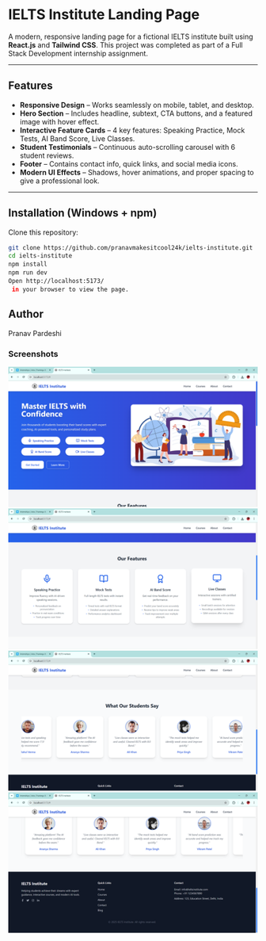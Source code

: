 # IELTS Institute Landing Page

A modern, responsive landing page for a fictional IELTS institute built using **React.js** and **Tailwind CSS**. This project was completed as part of a Full Stack Development internship assignment.

---
## Features

- **Responsive Design** – Works seamlessly on mobile, tablet, and desktop.  
- **Hero Section** – Includes headline, subtext, CTA buttons, and a featured image with hover effect.  
- **Interactive Feature Cards** – 4 key features: Speaking Practice, Mock Tests, AI Band Score, Live Classes.  
- **Student Testimonials** – Continuous auto-scrolling carousel with 6 student reviews.  
- **Footer** – Contains contact info, quick links, and social media icons.  
- **Modern UI Effects** – Shadows, hover animations, and proper spacing to give a professional look.

---

## Installation (Windows + npm)

Clone this repository:

```bash
git clone https://github.com/pranavmakesitcool24k/ielts-institute.git
cd ielts-institute
npm install
npm run dev
Open http://localhost:5173/
 in your browser to view the page.
```
## Author
Pranav Pardeshi 

### Screenshots

![Hero Section](screenshots/one.png)
![Features Section](screenshots/two.png)
![Testimonials Section](screenshots/three.png)
![Footer Section](screenshots/four.png)
